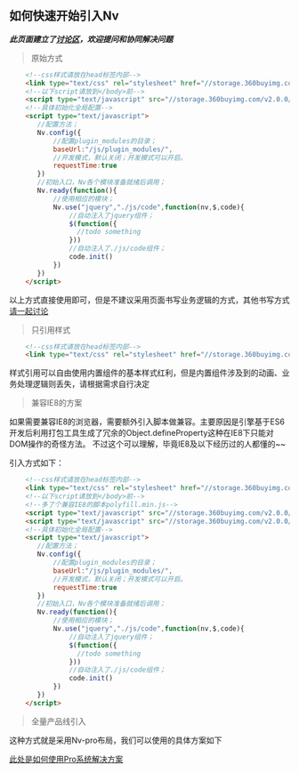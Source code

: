 如何快速开始引入Nv
---
***此页面建立了[讨论区](//github.com/guguaihaha/Nv-engine/issues/3)，欢迎提问和协同解决问题***
> 原始方式

```html
    <!--css样式请放在head标签内部-->
    <link type="text/css" rel="stylesheet" href="//storage.360buyimg.com/v2.0.0/nv.min.css" />
    <!--以下script请放到</body>前-->
    <script type="text/javascript" src="//storage.360buyimg.com/v2.0.0/nv.min.js"></script>
    <!--具体初始化全局配置-->
    <script type="text/javascript">
       //配置方法；
       Nv.config({
           //配置plugin_modules的目录；
           baseUrl:"/js/plugin_modules/",
           //开发模式，默认关闭；开发模式可以开启。
           requestTime:true
       })
       //初始入口，Nv各个模块准备就绪后调用；
       Nv.ready(function(){
           //使用相应的模块；
           Nv.use("jquery","./js/code",function(nv,$,code){
               //自动注入了jquery组件；
               $(function({
                 //todo something
               }))
               //自动注入了./js/code组件；
               code.init()
           })
       })
    </script>
```
以上方式直接使用即可，但是不建议采用页面书写业务逻辑的方式，其他书写方式[请一起讨论](//github.com/guguaihaha/Nv-engine/issues/2)


> 只引用样式
```html
    <!--css样式请放在head标签内部-->
    <link type="text/css" rel="stylesheet" href="//storage.360buyimg.com/v2.0.0/nv.min.css" />
```
样式引用可以自由使用内置组件的基本样式红利，但是内置组件涉及到的动画、业务处理逻辑则丢失，请根据需求自行决定


> 兼容IE8的方案

如果需要兼容IE8的浏览器，需要额外引入脚本做兼容。主要原因是引擎基于ES6开发后利用打包工具生成了冗余的Object.defineProperty这种在IE8下只能对DOM操作的奇怪方法。
不过这个可以理解，毕竟IE8及以下经历过的人都懂的~~

引入方式如下：

```html
    <!--css样式请放在head标签内部-->
    <link type="text/css" rel="stylesheet" href="//storage.360buyimg.com/v2.0.0/nv.min.css" />
    <!--以下script请放到</body>前-->
    <!--多了个兼容IE8的脚本polyfill.min.js-->
    <script type="text/javascript" src="//storage.360buyimg.com/v2.0.0/polyfill.min.js"></script>
    <script type="text/javascript" src="//storage.360buyimg.com/v2.0.0/nv.min.js"></script>
    <!--具体初始化全局配置-->
    <script type="text/javascript">
       //配置方法；
       Nv.config({
           //配置plugin_modules的目录；
           baseUrl:"/js/plugin_modules/",
           //开发模式，默认关闭；开发模式可以开启。
           requestTime:true
       })
       //初始入口，Nv各个模块准备就绪后调用；
       Nv.ready(function(){
           //使用相应的模块；
           Nv.use("jquery","./js/code",function(nv,$,code){
               //自动注入了jquery组件；
               $(function({
                 //todo something
               }))
               //自动注入了./js/code组件；
               code.init()
           })
       })
    </script>
```


> 全量产品线引入

这种方式就是采用Nv-pro布局，我们可以使用的具体方案如下

[此处是如何使用Pro系统解决方案](//github.com/guguaihaha/Nv-pro)